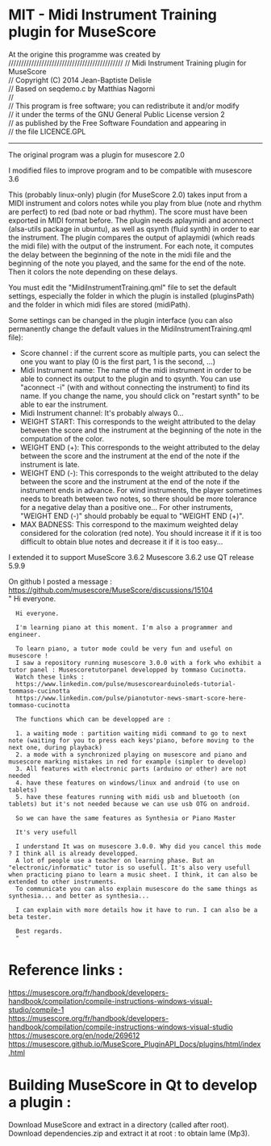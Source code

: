 # MIT - Midi Instrument Training plugin for MuseScore

At the origine this programme was created by  
///////////////////////////////////////////// 
//  Midi Instrument Training plugin for MuseScore  
//  Copyright (C) 2014 Jean-Baptiste Delisle  
//  Based on seqdemo.c by Matthias Nagorni  
//  
//  This program is free software; you can redistribute it and/or modify  
//  it under the terms of the GNU General Public License version 2  
//  as published by the Free Software Foundation and appearing in  
//  the file LICENCE.GPL  
*******************************************************************************
The original program was a plugin for musescore 2.0

I modified files to improve program and to be compatible with musescore 3.6


This (probably linux-only) plugin (for MuseScore 2.0) takes input from a MIDI instrument and colors notes while you play from blue (note and rhythm are perfect) to red (bad note or bad rhythm).
The score must have been exported in MIDI format before.
The plugin needs aplaymidi and aconnect (alsa-utils package in ubuntu), as well as qsynth (fluid synth) in order to ear the instrument.
The plugin compares the output of aplaymidi (which reads the midi file) with the output of the instrument. For each note, it computes the delay between the beginning of the note in the midi file and the beginning of the note you played, and the same for the end of the note. Then it colors the note depending on these delays.

You must edit the "MidiInstrumentTraining.qml" file to set the default settings, especially the folder in which the plugin is installed (pluginsPath) and the folder in which midi files are stored (midiPath).

Some settings can be changed in the plugin interface (you can also permanently change the default values in the MidiInstrumentTraining.qml file):
- Score channel : if the current score as multiple parts, you can select the one you want to play (0 is the first part, 1 is the second, ...)
- Midi Instrument name: The name of the midi instrument in order to be able to connect its output to the plugin and to qsynth. You can use "aconnect -i" (with and without connecting the instrument) to find its name. If you change the name, you should click on "restart synth" to be able to ear the instrument.
- Midi Instrument channel: It's probably always 0...
- WEIGHT START: This corresponds to the weight attributed to the delay between the score and the instrument at the beginning of the note in the computation of the color.
- WEIGHT END (+): This corresponds to the weight attributed to the delay between the score and the instrument at the end of the note if the instrument is late.
- WEIGHT END (-): This corresponds to the weight attributed to the delay between the score and the instrument at the end of the note if the instrument ends in advance. For wind instruments, the player sometimes needs to breath between two notes, so there should be more tolerance for a negative delay than a positive one... For other instruments, "WEIGHT END (-)" should probably be equal to "WEIGHT END (+)".
- MAX BADNESS: This correspond to the maximum weighted delay considered for the coloration (red note). You should increase it if it is too difficult to obtain blue notes and decrease it if it is too easy...


I extended it to support MuseScore 3.6.2
Musescore 3.6.2 use  QT release 5.9.9

On github I posted a message :  
https://github.com/musescore/MuseScore/discussions/15104  
      "
      Hi everyone.
      
      Hi everyone.
      
      I'm learning piano at this moment. I'm also a programmer and engineer.
      
      To learn piano, a tutor mode could be very fun and useful on musescore !
      I saw a repository running musescore 3.0.0 with a fork who exhibit a tutor panel : Musescoretutorpanel developped by tommaso Cucinotta.
      Watch these links :  
      https://www.linkedin.com/pulse/musescorearduinoleds-tutorial-tommaso-cucinotta  
      https://www.linkedin.com/pulse/pianotutor-news-smart-score-here-tommaso-cucinotta  

      The functions which can be developped are :

      1. a waiting mode : partition waiting midi command to go to next note (waiting for you to press each keys'piano, before moving to the next one, during playback)
      2. a mode with a synchronized playing on musescore and piano and musescore marking mistakes in red for example (simpler to develop)
      3. All features with electronic parts (arduino or other) are not needed
      4. have these features on windows/linux and android (to use on tablets)
      5. have these features running with midi usb and bluetooth (on tablets) but it's not needed because we can use usb OTG on android.

      So we can have the same features as Synthesia or Piano Master

      It's very usefull

      I understand It was on musescore 3.0.0. Why did you cancel this mode ? I think all is already developped.
      A lot of people use a teacher on learning phase. But an "electronic/informatic" tutor is so usefull. It's also very usefull when practicing piano to learn a music sheet. I think, it can also be extended to other instruments.
      To communicate you can also explain musescore do the same things as synthesia... and better as synthesia...

      I can explain with more details how it have to run. I can also be a beta tester.

      Best regards.
      "


# Reference links :
https://musescore.org/fr/handbook/developers-handbook/compilation/compile-instructions-windows-visual-studio/compile-1  
https://musescore.org/fr/handbook/developers-handbook/compilation/compile-instructions-windows-visual-studio  
https://musescore.org/en/node/269612  
https://musescore.github.io/MuseScore_PluginAPI_Docs/plugins/html/index.html  


# Building MuseScore in Qt to develop a plugin :
Download MuseScore and extract in a directory (called after root).
Download dependencies.zip and extract it at root : to obtain lame (Mp3).
